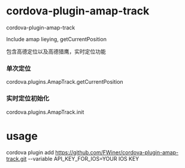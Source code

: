 # cordova-plugin-amap-track

cordova-plugin-amap-track

Include amap lieying, getCurrentPosition

包含高德定位以及高德猎鹰，实时定位功能


### 单次定位
cordova.plugins.AmapTrack.getCurrentPosition

### 实时定位初始化
cordova.plugins.AmapTrack.init


# usage

cordova plugin add https://github.com/FWiner/cordova-plugin-amap-track.git  --variable API_KEY_FOR_IOS=YOUR IOS KEY

